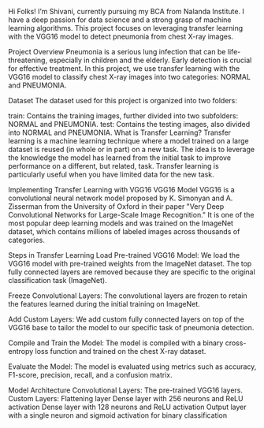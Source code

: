 Hi Folks! I’m Shivani, currently pursuing my BCA from Nalanda Institute. I have a deep passion for data science and a strong grasp of machine learning algorithms. This project focuses on leveraging transfer learning with the VGG16 model to detect pneumonia from chest X-ray images.

Project Overview
Pneumonia is a serious lung infection that can be life-threatening, especially in children and the elderly. Early detection is crucial for effective treatment. In this project, we use transfer learning with the VGG16 model to classify chest X-ray images into two categories: NORMAL and PNEUMONIA.

Dataset
The dataset used for this project is organized into two folders:

train: Contains the training images, further divided into two subfolders: NORMAL and PNEUMONIA.
test: Contains the testing images, also divided into NORMAL and PNEUMONIA.
What is Transfer Learning?
Transfer learning is a machine learning technique where a model trained on a large dataset is reused (in whole or in part) on a new task. The idea is to leverage the knowledge the model has learned from the initial task to improve performance on a different, but related, task. Transfer learning is particularly useful when you have limited data for the new task.

Implementing Transfer Learning with VGG16
VGG16 Model
VGG16 is a convolutional neural network model proposed by K. Simonyan and A. Zisserman from the University of Oxford in their paper "Very Deep Convolutional Networks for Large-Scale Image Recognition." It is one of the most popular deep learning models and was trained on the ImageNet dataset, which contains millions of labeled images across thousands of categories.

Steps in Transfer Learning
Load Pre-trained VGG16 Model: We load the VGG16 model with pre-trained weights from the ImageNet dataset. The top fully connected layers are removed because they are specific to the original classification task (ImageNet).

Freeze Convolutional Layers: The convolutional layers are frozen to retain the features learned during the initial training on ImageNet.

Add Custom Layers: We add custom fully connected layers on top of the VGG16 base to tailor the model to our specific task of pneumonia detection.

Compile and Train the Model: The model is compiled with a binary cross-entropy loss function and trained on the chest X-ray dataset.

Evaluate the Model: The model is evaluated using metrics such as accuracy, F1-score, precision, recall, and a confusion matrix.

Model Architecture
Convolutional Layers: The pre-trained VGG16 layers.
Custom Layers:
Flattening layer
Dense layer with 256 neurons and ReLU activation
Dense layer with 128 neurons and ReLU activation
Output layer with a single neuron and sigmoid activation for binary classification
